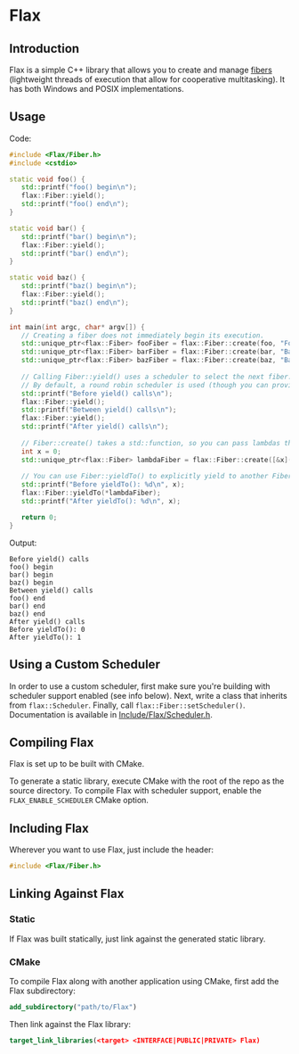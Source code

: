 # Flax

## Introduction

Flax is a simple C++ library that allows you to create and manage [fibers](https://en.wikipedia.org/wiki/Fiber_(computer_science)) (lightweight threads of execution that allow for cooperative multitasking). It has both Windows and POSIX implementations.

## Usage

Code:
```c++
#include <Flax/Fiber.h>
#include <cstdio>

static void foo() {
   std::printf("foo() begin\n");
   flax::Fiber::yield();
   std::printf("foo() end\n");
}

static void bar() {
   std::printf("bar() begin\n");
   flax::Fiber::yield();
   std::printf("bar() end\n");
}

static void baz() {
   std::printf("baz() begin\n");
   flax::Fiber::yield();
   std::printf("baz() end\n");
}

int main(int argc, char* argv[]) {
   // Creating a fiber does not immediately begin its execution.
   std::unique_ptr<flax::Fiber> fooFiber = flax::Fiber::create(foo, "Foo Fiber");
   std::unique_ptr<flax::Fiber> barFiber = flax::Fiber::create(bar, "Bar Fiber");
   std::unique_ptr<flax::Fiber> bazFiber = flax::Fiber::create(baz, "Baz Fiber");
   
   // Calling Fiber::yield() uses a scheduler to select the next fiber.
   // By default, a round robin scheduler is used (though you can provide your own).
   std::printf("Before yield() calls\n");
   flax::Fiber::yield();
   std::printf("Between yield() calls\n");
   flax::Fiber::yield();
   std::printf("After yield() calls\n");
   
   // Fiber::create() takes a std::function, so you can pass lambdas that capture variables.
   int x = 0;
   std::unique_ptr<flax::Fiber> lambdaFiber = flax::Fiber::create([&x]() { ++x; }, "Lambda Fiber");
   
   // You can use Fiber::yieldTo() to explicitly yield to another Fiber.
   std::printf("Before yieldTo(): %d\n", x);
   flax::Fiber::yieldTo(*lambdaFiber);
   std::printf("After yieldTo(): %d\n", x);

   return 0;
}
```

Output:
```
Before yield() calls
foo() begin
bar() begin
baz() begin
Between yield() calls
foo() end
bar() end
baz() end
After yield() calls
Before yieldTo(): 0
After yieldTo(): 1
```

## Using a Custom Scheduler

In order to use a custom scheduler, first make sure you're building with scheduler support enabled (see info below). Next, write a class that inherits from `flax::Scheduler`. Finally, call `flax::Fiber::setScheduler()`. Documentation is available in [Include/Flax/Scheduler.h](Include/Flax/Scheduler.h).

## Compiling Flax

Flax is set up to be built with CMake.

To generate a static library, execute CMake with the root of the repo as the source directory. To compile Flax with scheduler support, enable the `FLAX_ENABLE_SCHEDULER` CMake option.

## Including Flax

Wherever you want to use Flax, just include the header:

```c++
#include <Flax/Fiber.h>
```

## Linking Against Flax

### Static

If Flax was built statically, just link against the generated static library.

### CMake

To compile Flax along with another application using CMake, first add the Flax subdirectory:

```cmake
add_subdirectory("path/to/Flax")
```

Then link against the Flax library:

```cmake
target_link_libraries(<target> <INTERFACE|PUBLIC|PRIVATE> Flax)
```
